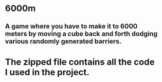 # 6000m
## A game where you have to make it to 6000 meters by moving a cube back and forth dodging various randomly generated barriers. 
# The zipped file contains all the code I used in the project.
